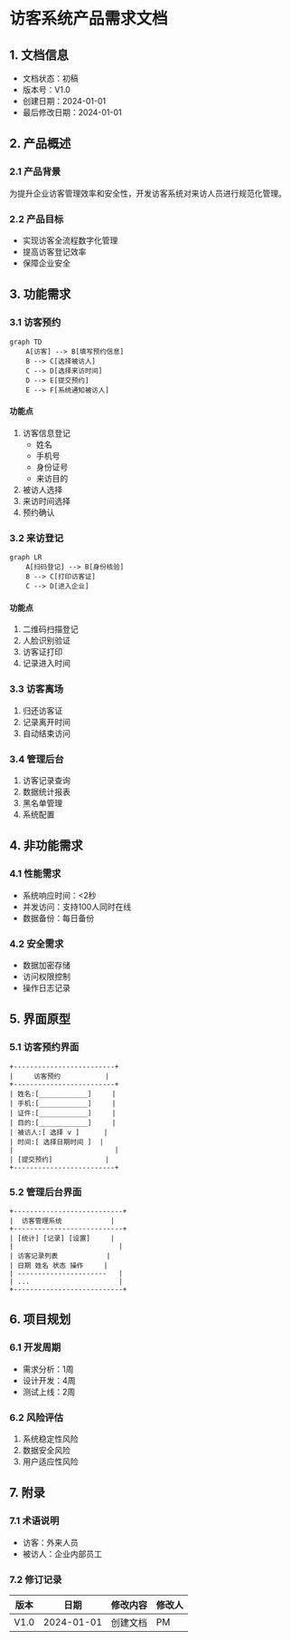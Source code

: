  # 访客系统产品需求文档

## 1. 文档信息
- 文档状态：初稿
- 版本号：V1.0
- 创建日期：2024-01-01
- 最后修改日期：2024-01-01

## 2. 产品概述
### 2.1 产品背景
为提升企业访客管理效率和安全性，开发访客系统对来访人员进行规范化管理。

### 2.2 产品目标
- 实现访客全流程数字化管理
- 提高访客登记效率
- 保障企业安全

## 3. 功能需求
### 3.1 访客预约
```mermaid
graph TD
    A[访客] --> B[填写预约信息]
    B --> C[选择被访人]
    C --> D[选择来访时间]
    D --> E[提交预约]
    E --> F[系统通知被访人]
```

#### 功能点
1. 访客信息登记
   - 姓名
   - 手机号
   - 身份证号
   - 来访目的
2. 被访人选择
3. 来访时间选择
4. 预约确认

### 3.2 来访登记
```mermaid
graph LR
    A[扫码登记] --> B[身份核验]
    B --> C[打印访客证]
    C --> D[进入企业]
```

#### 功能点
1. 二维码扫描登记
2. 人脸识别验证
3. 访客证打印
4. 记录进入时间

### 3.3 访客离场
1. 归还访客证
2. 记录离开时间
3. 自动结束访问

### 3.4 管理后台
1. 访客记录查询
2. 数据统计报表
3. 黑名单管理
4. 系统配置

## 4. 非功能需求
### 4.1 性能需求
- 系统响应时间：<2秒
- 并发访问：支持100人同时在线
- 数据备份：每日备份

### 4.2 安全需求
- 数据加密存储
- 访问权限控制
- 操作日志记录

## 5. 界面原型
### 5.1 访客预约界面
```
+-------------------------+
|     访客预约           |
+-------------------------+
| 姓名:[____________]     |
| 手机:[____________]     |
| 证件:[____________]     |
| 目的:[____________]     |
| 被访人:[ 选择 v ]      |
| 时间:[ 选择日期时间 ]  |
|                         |
| [提交预约]             |
+-------------------------+
```

### 5.2 管理后台界面
```
+---------------------------+
|  访客管理系统            |
+---------------------------+
| [统计] [记录] [设置]     |
|                          |
| 访客记录列表            |
| 日期 姓名 状态 操作     |
| ----------------------   |
| ...                      |
+---------------------------+
```

## 6. 项目规划
### 6.1 开发周期
- 需求分析：1周
- 设计开发：4周
- 测试上线：2周

### 6.2 风险评估
1. 系统稳定性风险
2. 数据安全风险
3. 用户适应性风险

## 7. 附录
### 7.1 术语说明
- 访客：外来人员
- 被访人：企业内部员工

### 7.2 修订记录
| 版本 | 日期 | 修改内容 | 修改人 |
|------|------|----------|--------|
| V1.0 | 2024-01-01 | 创建文档 | PM |
